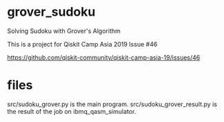 # grover_sudoku

Solving Sudoku with Grover's Algorithm

This is a project for Qiskit Camp Asia 2019 Issue #46

https://github.com/qiskit-community/qiskit-camp-asia-19/issues/46

# files

src/sudoku_grover.py is the main program.
src/sudoku_grover_result.py is the result of the job on ibmq_qasm_simulator.
